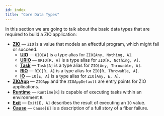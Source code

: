 ```yaml
---
id: index
title: "Core Data Types"
---
```


In this section we are going to talk about the basic data types that are required to build a ZIO application:

- **[ZIO](zio/zio.md)** — `ZIO` is a value that models an effectful program, which might fail or succeed.
    + **[UIO](zio/uio.md)** — `UIO[A]` is a type alias for `ZIO[Any, Nothing, A]`.
    + **[URIO](zio/urio.md)** — `URIO[R, A]` is a type alias for `ZIO[R, Nothing, A]`.
    + **[Task](zio/task.md)** — `Task[A]` is a type alias for `ZIO[Any, Throwable, A]`.
    + **[RIO](zio/rio.md)** — `RIO[R, A]` is a type alias for `ZIO[R, Throwable, A]`.
    + **[IO](zio/io.md)** — `IO[E, A]` is a type alias for `ZIO[Any, E, A]`.
- **[ZIOApp](zioapp.md)** — `ZIOApp` and the `ZIOAppDefault` are entry points for ZIO applications.
- **[Runtime](runtime.md)** — `Runtime[R]` is capable of executing tasks within an environment `R`.
- **[Exit](exit.md)** — `Exit[E, A]` describes the result of executing an `IO` value.
- **[Cause](cause.md)** — `Cause[E]` is a description of a full story of a fiber failure.
